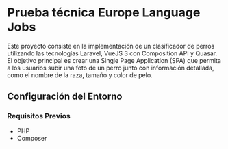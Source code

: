 # Prueba técnica Europe Language Jobs 

Este proyecto consiste en la implementación de un clasificador de perros utilizando las tecnologías Laravel, VueJS 3 con Composition API y Quasar. El objetivo principal es crear una Single Page Application (SPA) que permita a los usuarios subir una foto de un perro junto con información detallada, como el nombre de la raza, tamaño y color de pelo.

## Configuración del Entorno

### Requisitos Previos

- PHP 
- Composer

